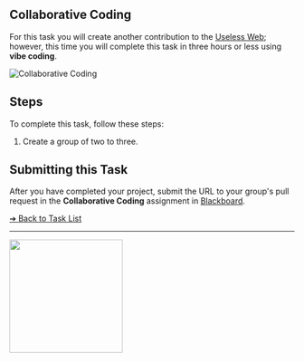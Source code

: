 <style>@import url("//readme.codeadam.ca/readme.css");</style>

## Collaborative Coding

For this task you will create another contribution to the [Useless Web](https://theuselessweb.com/); however, this time you will complete this task in three hours or less using **vibe coding**.

![Collaborative Coding](images/meme-collaborative.png)



## Steps

To complete this task, follow these steps:

1. Create a group of two to three.

## Submitting this Task

After you have completed your project, submit the URL to your group's pull request in the **Collaborative Coding** assignment in [Blackboard](https://learn.humber.ca/).

[&#10132; Back to Task List](/)

---

<a href="https://brickmmo.com">
<img src="https://cdn.brickmmo.com/images@1.0.0/brickmmo-logo-coloured-horizontal.png" width="200">
</a>

<script src="https://cdn.brickmmo.com/bar@1.0.0/bar.js"></script>
